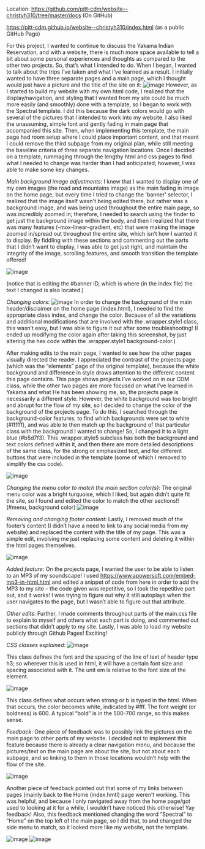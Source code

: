 Location: 
https://github.com/pitt-cdm/website--christyh310/tree/master/docs  (On GitHub)

https://pitt-cdm.github.io/website--christyh310/index.html (as a public GitHub Page)

For this project, I wanted to continue to discuss the Yakama Indian Reservation, and with a website, there is much more space available to tell a bit about some personal experiences and thoughts as compared to the other two projects. So, that’s what I intended to do. When I began, I wanted to talk about the trips I’ve taken and what I’ve learned as a result. I initially wanted to have three separate pages and a main page, which I thought would just have a picture and the title of the site on it: 
![image](https://user-images.githubusercontent.com/46638612/55045529-0c6fe480-500c-11e9-9698-63eb79f72862.png)
However, as I started to build my website with my own html code, I realized that the display/navigation, and styling that I wanted from my site could be much more easily (and smoothly) done with a template, so I began to work with the Spectral template. I did this because the dark colors would go with several of the pictures that I intended to work into my website. I also liked the unassuming, simple font and gently fading in main page that accompanied this site. Then, when implementing this template, the main page had room setup where I could place important content, and that meant I could remove the third subpage from my original plan, while still meeting the baseline criteria of three separate navigation locations.
Once I decided on a template, rummaging through the lengthy html and css pages to find what I needed to change was harder than I had anticipated; however, I was able to make some key changes. 

_Main background image adjustments_: I knew that I wanted to display one of my own images (the road and mountains image) as the main fading in image on the home page, but every time I tried to change the 'banner' selector, I realized that the image itself wasn't being edited there, but rather was a background image, and was being used throughout the entire main page, so was incredibly zoomed in; therefore, I needed to search using the finder to get just the background image within the body, and then I realized that there was many features (-mox-linear-gradient, etc) that were making the image zoomed in/spread out throughout the entire site, which isn’t how I wanted it to display. By fiddling with these sections and commenting out the parts that I didn’t want to display, I was able to get just right, and maintain the integrity of the image, scrolling features, and smooth transition the template offered!

![image](https://user-images.githubusercontent.com/46638612/55045543-17c31000-500c-11e9-9103-5e502838556c.png)

(notice that is editing the #banner ID, which is where (in the index file) the text I changed is also located.)

_Changing colors_: 
![image](https://user-images.githubusercontent.com/46638612/55045585-4214cd80-500c-11e9-854f-df9c7455cec4.png)
In order to change the background of the main header/disclaimer on the home page (index.html), I needed to find the appropriate class index, and change the color. Because of all the variations and additional modifications that are involved with the .wrapper.style1 class, this wasn’t easy, but I was able to figure it out after some troubleshooting! (I ended up modifying the color again after taking this screenshot, by just altering the hex code within the .wrapper.style1 background-color.)


After making edits to the main page, I wanted to see how the other pages visually directed the reader. I appreciated the contrast of the projects page (which was the “elements” page of the original template), because the white background and difference in style draws attention to the different content this page contains. This page shows projects I’ve worked on in our CDM class, while the other two pages are more focused on what I’ve learned in Yakama and what He has been showing me, so, the projects page is necessarily a different style. However, the white background was too bright and abrupt for the flow of my site, so I decided to change the color of the background of the projects page. To do this, I searched through the background-color features, to find which backgrounds were set to white (#ffffff), and was able to then match up the background of that particular class with the background I wanted to change! So, I changed it to a light blue (#b5d7f3). This .wrapper.style5 subclass has both the background and text colors defined within it, and then there are more detailed descriptions of the same class, for the strong or emphasized text, and for different buttons that were included in the template (some of which I removed to simplify the css code).

![image](https://user-images.githubusercontent.com/46638612/55045628-6a043100-500c-11e9-9bc3-fd49b8352cf9.png)

_Changing the menu color to match the main section color(s)_:
The original menu color was a bright turquoise, which I liked, but again didn’t quite fit the site, so I found and edited the color to match the other sections!! (#menu, background color)
![image](https://user-images.githubusercontent.com/46638612/55045638-74bec600-500c-11e9-891e-a062c5b15c3f.png)

_Removing and changing footer content_:
Lastly, I removed much of the footer’s content (I didn’t have a need to link to any social media from my website) and replaced the content with the title of my page. This was a simple edit, involving me just replacing some content and deleting it within the html pages themselves. 

![image](https://user-images.githubusercontent.com/46638612/55045642-7e482e00-500c-11e9-98b1-69d0bd7a623e.png)

_Added feature_: On the projects page, I wanted the user to be able to listen to an MP3 of my soundscape! I used https://www.apowersoft.com/embed-mp3-in-html.html and edited a snippet of code from here in order to add the MP3 to my site – the code given was repetitive, so I took the repetitive part out, and it works! I was trying to figure out why it still autoplays when the user navigates to the page, but I wasn’t able to figure out that attribute.

_Other edits_: 
Further, I made comments throughout parts of the main.css file to explain to myself and others what each part is doing, and commented out sections that didn’t apply to my site. 
Lastly, I was able to load my website publicly through Github Pages! Exciting!

_CSS classes explained_:
![image](https://user-images.githubusercontent.com/46638612/55045660-97e97580-500c-11e9-955b-3b0cbb2b7721.png)

This class defines the font and the spacing of the line of text of header type h3; so wherever this is used in html, it will have a certain font size and spacing associated with it. The unit em is relative to the font size of the element. 

![image](https://user-images.githubusercontent.com/46638612/55045671-9fa91a00-500c-11e9-8819-df286fe870a5.png)

This class defines what occurs when strong or b is typed in the html. When that occurs, the color becomes white, indicated by #fff. The font weight (or boldness) is 600. A typical “bold” is in the 500-700 range, so this makes sense. 

_Feedback_:
One piece of feedback was to possibly link the pictures on the main page to other parts of my website. I decided not to implement this feature because there is already a clear navigation menu, and because the pictures/text on the main page are about the site, but not about each subpage, and so linking to them in those locations wouldn’t help with the flow of the site. 

![image](https://user-images.githubusercontent.com/46638612/55045685-ad5e9f80-500c-11e9-87b6-de29bdc98298.png)

Another piece of feedback pointed out that some of my links between pages (mainly back to the Home (index.hmtl) page weren’t working. This was helpful, and because I only navigated away from the home page/got used to looking at it for a while, I wouldn’t have noticed this otherwise! Yay feedback! Also, this feedback mentioned changing the word “Spectral” to “Home” on the top left of the main page, so I did that, to and changed the side menu to match, so it looked more like my website, not the template.

![image](https://user-images.githubusercontent.com/46638612/55045695-b3ed1700-500c-11e9-9937-782499029b17.png)
![image](https://user-images.githubusercontent.com/46638612/55045699-b6e80780-500c-11e9-8be6-97a5981cac36.png)

